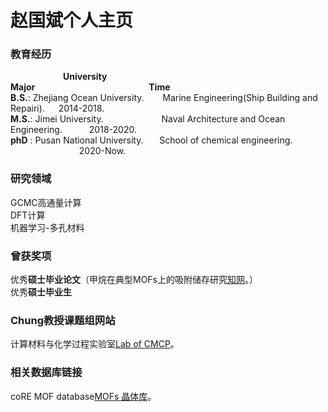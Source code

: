 # 赵国斌个人主页

### 教育经历 
&emsp;&emsp;&emsp;&emsp;&emsp;&emsp;**University**&ensp;&emsp;&emsp;&emsp;&emsp;&ensp;&emsp;&ensp;&ensp;&emsp;&emsp;&emsp;&emsp;&emsp;&emsp;**Major**&ensp;&ensp;&ensp;&ensp;&ensp;&ensp;&ensp;&ensp;&ensp;&ensp;&emsp;&emsp;&emsp;&emsp;&emsp;&emsp;&emsp;&emsp;**Time**      
**B.S.**: Zhejiang Ocean University. &emsp; &nbsp; Marine Engineering(Ship Building and Repairi). &emsp;    2014-2018.    
**M.S.**: Jimei University.          &ensp; &emsp; &emsp;&emsp;&emsp; &emsp;Naval Architecture and Ocean Engineering.&ensp;&ensp; &emsp; &ensp;2018-2020.    
**phD** : Pusan National University. &emsp;&nbsp;  School of chemical engineering. &ensp;&ensp;&ensp;&ensp;&ensp;&ensp;&emsp;&emsp; &ensp;&ensp;&ensp; &ensp; 2020-Now.    


### 研究领域

 GCMC高通量计算    
 DFT计算    
 机器学习-多孔材料    


### 曾获奖项    
     
 优秀**硕士毕业论文**（甲烷在典型MOFs上的吸附储存研究[知网](https://kns.cnki.net/KCMS/detail/detail.aspx?dbcode=CMFD&dbname=CMFD202002&filename=1020961336.nh&uid=WEEvREcwSlJHSldSdmVqMDh6aSs3b2dEOXcrbmw2R1VuNGZtY004clozaz0=$9A4hF_YAuvQ5obgVAqNKPCYcEjKensW4IQMovwHtwkF4VYPoHbKxJw!!&v=MDg4NjllWnFGQ2psVzd2SVZGMjVIcnErSDlMUHFaRWJQSVI4ZVgxTHV4WVM3RGgxVDNxVHJXTTFGckNVUjdxZVo= "甲烷在典型MOFs上的吸附储存研究")。）       
 优秀**硕士毕业生**

### Chung教授课题组网站       

计算材料与化学过程实验室[Lab of CMCP](https://cmcp-group.github.io/ "目前鄙人就读的科研组")。
### 相关数据库链接      
coRE MOF database[MOFs 晶体库](https://zenodo.org/record/3677685#.X8uDkrniuUl "2019coRE MOF")。
